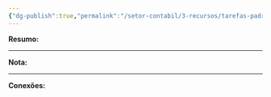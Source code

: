 ```yaml
---
{"dg-publish":true,"permalink":"/setor-contabil/3-recursos/tarefas-padrao/importar-conferir-contas-pagas/","dgPassFrontmatter":true,"created":"2025-06-05T23:27:59.969-03:00","updated":"2025-06-05T23:30:31.269-03:00"}
---
```


**Resumo:** 


---

**Nota:**

---

**Conexões:**